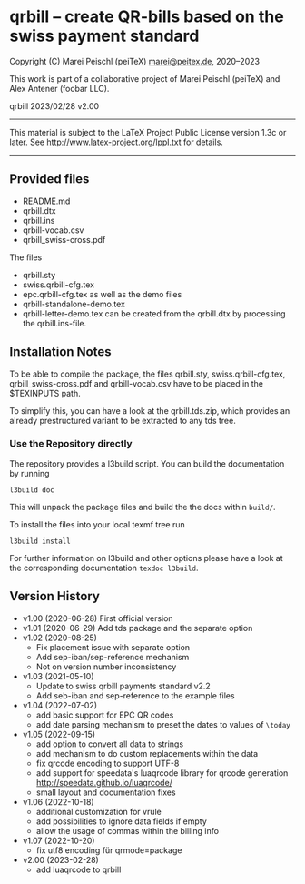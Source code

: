 # qrbill – create QR-bills based on the swiss payment standard

Copyright (C) Marei Peischl (peiTeX)  <marei@peitex.de>, 2020–2023

This work is part of a collaborative project of Marei Peischl (peiTeX) and Alex Antener (foobar LLC).

qrbill 2023/02/28 v2.00

***************************************************************************

 This material is subject to the LaTeX Project Public License version 1.3c
 or later. See http://www.latex-project.org/lppl.txt for details.

***************************************************************************

## Provided files

* README.md
* qrbill.dtx
* qrbill.ins
* qrbill-vocab.csv
* qrbill_swiss-cross.pdf

The files
* qrbill.sty
* swiss.qrbill-cfg.tex
* epc.qrbill-cfg.tex
as well as the demo files
* qrbill-standalone-demo.tex
* qrbill-letter-demo.tex
can be created from the qrbill.dtx by processing the qrbill.ins-file.

## Installation Notes

To be able to compile the package, the files
qrbill.sty, swiss.qrbill-cfg.tex, qrbill_swiss-cross.pdf and qrbill-vocab.csv
have to be placed in the $TEXINPUTS path.

To simplify this, you can have a look at the qrbill.tds.zip, which provides an already prestructured variant to be extracted to any tds tree.

### Use the Repository directly

The repository provides a l3build script. You can build the documentation by running

```
l3build doc
```
This will unpack the package files and build the the docs within `build/`.

To install the files into your local texmf tree run
```
l3build install
```

For further information on l3build and other options please have a look at the corresponding documentation `texdoc l3build`.

## Version History

 * v1.00 (2020-06-28) First official version
 * v1.01 (2020-06-29) Add tds package and the separate option
 * v1.02 (2020-08-25)
   - Fix placement issue with separate option
   - Add sep-iban/sep-reference mechanism
   - Not on version number inconsistency
 * v1.03 (2021-05-10)
   - Update to swiss qrbill payments standard v2.2
   - Add seb-iban and sep-reference to the example files
 * v1.04 (2022-07-02)
   - add basic support for EPC QR codes
   - add date parsing mechanism to preset the dates to values of `\today`
 * v1.05 (2022-09-15)
   - add option to convert all data to strings
   - add mechanism to do custom replacements within the data
   - fix qrcode encoding to support UTF-8
   - add support for speedata's luaqrcode library for qrcode generation http://speedata.github.io/luaqrcode/
   - small layout and documentation fixes
 * v1.06 (2022-10-18)
   - additional customization for vrule
   - add possibilities to ignore data fields if empty
   - allow the usage of commas within the billing info
 * v1.07 (2022-10-20)
   - fix utf8 encoding für qrmode=package
 * v2.00 (2023-02-28)
   - add luaqrcode to qrbill